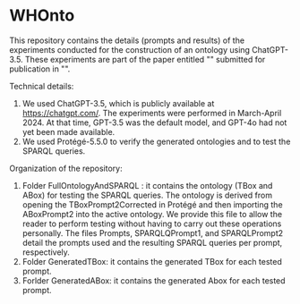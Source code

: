# WHOnto
This repository contains the details (prompts and results) of  the experiments conducted for the construction of an ontology using ChatGPT-3.5. These experiments are part of the paper entitled "" submitted for publication in "".  

Technical details: 
1. We used ChatGPT-3.5, which is publicly available at https://chatgpt.com/. The experiments were performed in March-April 2024. At that time, GPT-3.5 was the default model, and GPT-4o had not yet been made available.
2. We used Protégé-5.5.0 to verify the generated ontologies and to test the SPARQL queries.

Organization of the repository:

1. Folder FullOntologyAndSPARQL : it contains the ontology (TBox and ABox) for testing the SPARQL queries. The ontology is derived from opening the TBoxPrompt2Corrected in Protégé and then importing the ABoxPrompt2 into the active ontology. We provide this file to allow the reader to perform testing without having to carry out these operations personally. The files Prompts, SPARQLQPrompt1, and SPARQLPrompt2 detail the prompts used and the resulting SPARQL queries per prompt, respectively.
2. Folder GeneratedTBox: it contains the generated TBox for each tested prompt.
3. Forlder GeneratedABox: it contains the generated Abox for each tested prompt.

